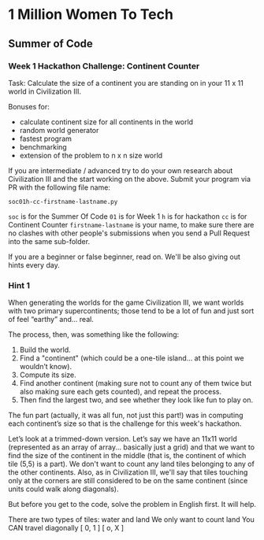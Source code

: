 # 1 Million Women To Tech

## Summer of Code

### Week 1 Hackathon Challenge: Continent Counter

Task: Calculate the size of a continent you are standing on in your 11 x 11 world in Civilization III.

Bonuses for:
- calculate continent size for all continents in the world
- random world generator
- fastest program
- benchmarking
- extension of the problem to n x n size world

If you are intermediate / advanced try to do your own research about Civilization III and the start working on the above. Submit your program via PR with the following file name:

```
soc01h-cc-firstname-lastname.py
```

`soc` is for the Summer Of Code
`01`  is for Week 1
`h`   is for hackathon
`cc`  is for Continent Counter
`firstname-lastname` is your name, to make sure there are no clashes with other people's submissions when you send a Pull Request into the same sub-folder.

If you are a beginner or false beginner, read on. We'll be also giving out hints every day.

### Hint 1

When generating the worlds for the game Civilization III, we want worlds
with two primary supercontinents; those tend to be a lot of fun and just sort
of feel “earthy” and... real. 

The process, then, was something like the following:

1. Build the world.
2. Find a "continent" (which could be a one-tile island... at this point we wouldn’t know).
3. Compute its size.
4. Find another continent (making sure not to count any of them twice but
also making sure each gets counted), and repeat the process.
5. Then find the largest two, and see whether they look like fun to play on.

The fun part (actually, it was all fun, not just this part!) was in computing
each continent’s size so that is the challenge for this week's hackathon.

Let’s look at a trimmed-down version. Let’s say we have an 11x11 world
(represented as an array of array... basically just a grid) and that we want to
find the size of the continent in the middle (that is, the continent of which
tile (5,5) is a part). We don't want to count any land tiles belonging to any of
the other continents. Also, as in Civilization III, we'll say that tiles touching
only at the corners are still considered to be on the same continent (since
units could walk along diagonals).

But before you get to the code, solve the problem in English first. It will help.

There are two types of tiles: water and land
We only want to count land
You CAN travel diagonally
[ 0, 1 ]
[ o, X ]
